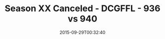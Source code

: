 ---
title: Season XX Canceled - DCGFFL - 936 vs 940
teams_score:
- team: 936
  score: 19
- team: 940
  score: 13
mvp: William Lipovsky (Maroon), Stephen Tackney (Power Blue)
game-ball: ''
sportsperson: ''
season: 11
week: 3
date: '2015-09-29T00:32:40'
pageid: season-xi-week-3-936-vs-940
---